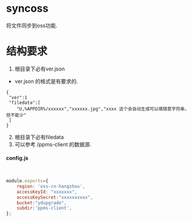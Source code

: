 # syncoss
将文件同步到oss功能.


# 结构要求
1. 根目录下必有ver.json
- ver.json 的格式是有要求的.
```
{
 "ver":1
 "filedata":[
    "U,%APPDIR%/xxxxxx","xxxxxx.jpg","xxxx 这个会自动生成可以填随意字符串，但不能少"
 ]
}

```
2. 根目录下必有filedata 
3. 可以参考 /ppms-client 的数据源.

#### config.js 

```js


module.exports={
	region: 'oss-cn-hangzhou',
	accessKeyId: "xxxxxxx",
    accessKeySecret:"xxxxxxxxxx",
    bucket:"ydupgrade",
    subdir:'ppms-client', 
};


```
